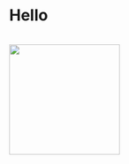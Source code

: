 # Hello
<br>
<a href="https://dolmangksun.github.io"><img src="https://user-images.githubusercontent.com/43112916/45345037-269e2400-b5e0-11e8-8c51-426e4881cbec.jpg" width="200"></a>
